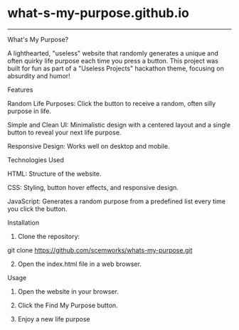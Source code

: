 # what-s-my-purpose.github.io


---

What's My Purpose?

A lighthearted, "useless" website that randomly generates a unique and often quirky life purpose each time you press a button. This project was built for fun as part of a "Useless Projects" hackathon theme, focusing on absurdity and humor!

Features

Random Life Purposes: Click the button to receive a random, often silly purpose in life.

Simple and Clean UI: Minimalistic design with a centered layout and a single button to reveal your next life purpose.

Responsive Design: Works well on desktop and mobile.


Technologies Used

HTML: Structure of the website.

CSS: Styling, button hover effects, and responsive design.

JavaScript: Generates a random purpose from a predefined list every time you click the button.


Installation

1. Clone the repository:

git clone https://github.com/scemworks/whats-my-purpose.git


2. Open the index.html file in a web browser.



Usage

1. Open the website in your browser.


2. Click the Find My Purpose button.


3. Enjoy a new life purpose



